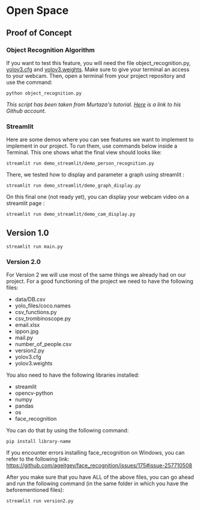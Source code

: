 # Open Space 

## Proof of Concept

### Object Recognition Algorithm
If you want to test this feature, you will need the file object_recognition.py, [yolov3.cfg](https://github.com/pjreddie/darknet/blob/master/cfg/yolov3.cfg) and [yolov3.weights](https://pjreddie.com/media/files/yolov3.weights). Make sure to give your terminal an access to your webcam. Then, open a terminal from your project repository and use the command:
```
python object_recognition.py
```

*This script has been taken from Murtaza's tutorial. [Here](https://www.youtube.com/watch?v=GGeF_3QOHGE&ab_channel=Murtaza%27sWorkshop-RoboticsandAI) is a link to his Github account.* 

### Streamlit
Here are some demos where you can see features we want to implement to implement in our project. To run them, use commands below inside a Terminal.
This one shows what the final view should looks like:
```
streamlit run demo_streamlit/demo_person_recognition.py
```

There, we tested how to display and parameter a graph using streamlit : 
```
streamlit run demo_streamlit/demo_graph_display.py
```
On this final one (not ready yet), you can display your webcam video on a streamlit page : 
```
streamlit run demo_streamlit/demo_cam_display.py
```

## Version 1.0
```
streamlit run main.py
```

### Version 2.0

For Version 2 we will use most of the same things we already had on our project.
For a good functioning of the project we need to have the following files:
  - data/DB.csv
  - yolo_files/coco.names
  - csv_functions.py
  - csv_trombinoscope.py
  - email.xlsx
  - ippon.jpg
  - mail.py
  - number_of_people.csv
  - version2.py
  - yolov3.cfg
  - yolov3.weights
  
You also need to have the following libraries installed:
  - streamlit
  - opencv-python
  - numpy
  - pandas
  - os
  - face_recognition

You can do that by using the following command:
```
pip install library-name
```
If you encounter errors installing face_recognition on Windows, you can refer to the following link:
https://github.com/ageitgey/face_recognition/issues/175#issue-257710508

After you make sure that you have ALL of the above files, you can go ahead and run the following command (in the same folder in which you have the beforementioned files):
```
streamlit run version2.py
```
